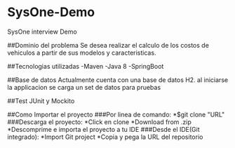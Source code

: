 # SysOne-Demo
SysOne interview Demo

##Dominio del problema
Se desea realizar el calculo de los costos de vehiculos a partir de sus modelos y caracteristicas.

##Tecnologias utilizadas
-Maven
-Java 8
-SpringBoot

##Base de datos
Actualmente cuenta con una base de datos H2. al iniciarse la applicacion se carga un set de datos para pruebas

##Test
JUnit y Mockito

##Como Importar el proyecto
###Por linea de comando:
      *$git clone "URL"
###Descarga el proyecto:
      *Click en clone
      *Download from .zip
      *Descomprime e importa el proyecto a tu IDE
###Desde el IDE(Git integrado):
      *Import Git project
      *Copia y pega la URL del repositorio





